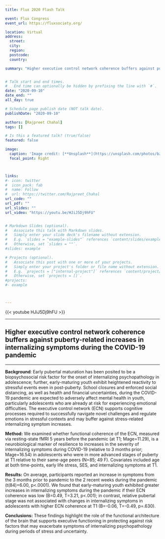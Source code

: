 ```yaml
---
title: Flux 2020 Flash Talk

event: Flux Congress
event_url: https://fluxsociety.org/

location: Virtual
address:
  street: 
  city: 
  region: 
  postcode: 
  country: 

summary: "Higher executive control network coherence buffers against puberty-related increases in internalizing symptoms during the COVID-19 pandemic"


# Talk start and end times.
#   End time can optionally be hidden by prefixing the line with `#`.
date: "2020-09-10"
date_end: ""
all_day: true

# Schedule page publish date (NOT talk date).
publishDate: "2020-09-10"

authors: [Rajpreet Chahal]
tags: []

# Is this a featured talk? (true/false)
featured: false

image:
  caption: 'Image credit: [**Unsplash**](https://unsplash.com/photos/bzdhc5b3Bxs)'
  focal_point: Right



links:
#- icon: twitter
#  icon_pack: fab
#  name: Follow
#  url: https://twitter.com/Rajpreet_Chahal
url_code: ""
url_pdf: ""
url_slides: ""
url_video: "https://youtu.be/HJiJ5Dj9hFU"


# Markdown Slides (optional).
#   Associate this talk with Markdown slides.
#   Simply enter your slide deck's filename without extension.
#   E.g. `slides = "example-slides"` references `content/slides/example-slides.md`.
#   Otherwise, set `slides = ""`.
#slides: example

# Projects (optional).
#   Associate this post with one or more of your projects.
#   Simply enter your project's folder or file name without extension.
#   E.g. `projects = ["internal-project"]` references `content/project/deep-learning/index.md`.
#   Otherwise, set `projects = []`.
#projects:
#- example



---
```



{{< youtube HJiJ5Dj9hFU >}}

---

## Higher executive control network coherence buffers against puberty-related increases in internalizing symptoms during the COVID-19 pandemic ##


--- 

**Background**: Early pubertal maturation has been posited to be a biopsychosocial risk factor for the onset of internalizing psychopathology in adolescence; further, early-maturing youth exhibit heightened reactivity to stressful events even in post-puberty. School closures and enforced social distancing, as well as health and financial uncertainties, during the COVID-19 pandemic are expected to adversely affect mental health in youth, particularly adolescents who are already at risk for experiencing emotional difficulties. The executive control network (ECN) supports cognitive processes required to successfully navigate novel challenges and regulate emotions in stressful contexts and may buffer against stress-related internalizing symptom increases.


**Method:**
We examined whether functional coherence of the ECN, measured via resting-state fMRI 5 years before the pandemic (at T1; Mage=11.29), is a neurobiological marker of resilience to increases in the severity of internalizing symptoms during COVID-19 (relative to 3 months prior; Mage=16.54) in adolescents who were in more advanced stages of puberty at T1 relative to their same-age peers (N=85; 49 F). Covariates included age at both time-points, early life stress, SES, and internalizing symptoms at T1.


**Results:**
On average, participants reported an increase in symptoms from the 3 months prior to pandemic to the 2 recent weeks during the pandemic (t(84)=6.00, p<.0001). We found that early-maturing youth exhibited greater increases in internalizing symptoms during the pandemic if their ECN coherence was low (B=0.49, T=3.21, p<.001); in contrast, relative pubertal stage was not associated with changes in internalizing symptoms in adolescents with higher ECN coherence at T1 (B=-0.06, T=-0.49, p=.630).


**Conclusions:**
These findings highlight the role of the functional architecture of the brain that supports executive functioning in protecting against risk factors that may exacerbate symptoms of internalizing psychopathology during periods of stress and uncertainty.


